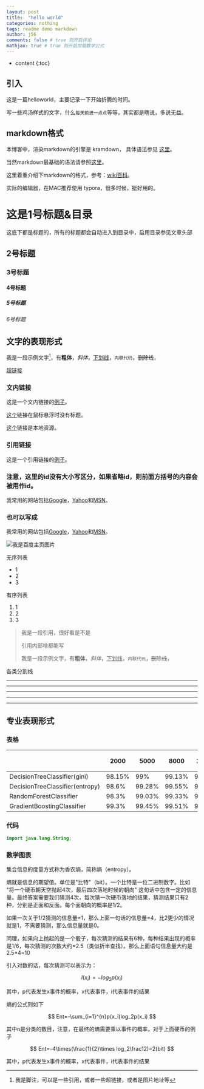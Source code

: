 ```yaml
---
layout: post
title:  "hello world"
categories: nothing
tags: readme demo markdown
author: j56
comments: false # true 则开启评论
mathjax: true # true 则开启加载数学公式
---
```


* content
{:toc}

## 引入

这是一篇helloworld，主要记录一下开始折腾的时间。

写一些鸡汤样式的文字，什么`每天前进一点点`等等，其实都是瞎说，多说无益。

## markdown格式

本博客中，渲染markdown的引擎是 kramdown， 具体语法参见 [这里](https://kramdown.gettalong.org/syntax.html)。

当然markdown最基础的语法请参照[这里](https://www.appinn.com/markdown/)。

这里着重介绍下markdown的格式，参考：[wiki百科](https://zh.wikipedia.org/wiki/Markdown)。

实际的编辑器，在MAC推荐使用 typora，很多时候，挺好用的。







# 这是1号标题&目录
这底下都是标题的，所有的标题都会自动进入到目录中，启用目录参见文章头部

## 2号标题

### 3号标题

#### 4号标题

##### 5号标题

###### 6号标题

## 文字的表现形式

我是一段示例文字[^1]，有**粗体**，*斜体*，<u>下划线</u>，`内联代码`，~~删除线~~，<!--注释-->

[超链接](http://www.baidu.com)


### 文内链接
这是一个文内链接的[例子](http://example.com/ "鼠标悬浮此处显示的标题")。

[这个](http://example.net/)链接在鼠标悬浮时没有标题。

[这个](/about/)链接是本地资源。

### 引用链接

这是一个引用链接的[例子][id]。

[id]: http://example.com/  "鼠标悬浮标题（可选）"

### 注意，这里的id没有大小写区分，如果省略id，则前面方括号的内容会被用作id。

我常用的网站包括[Google][1]，[Yahoo][2]和[MSN][3]。

[1]: http://google.com/        "Google"
[2]: http://search.yahoo.com/  "Yahoo Search"
[3]: http://search.msn.com/    "MSN Search"

### 也可以写成

我常用的网站包括[Google][]，[Yahoo][]和[MSN][]。

[google]: http://google.com/        "Google"
[yahoo]:  http://search.yahoo.com/  "Yahoo Search"
[msn]:    http://search.msn.com/    "MSN Search"

![我是百度主页图片](https://www.baidu.com/img/bd_logo1.png?where=super)

无序列表

* 1
* 2
* 3


有序列表

1. 1
2. 2
3. 3

> 我是一段引用，很好看是不是
>
> 引用内部啥都能写
>
> 我是一段示例文字，有**粗体**，*斜体*，<u>下划线</u>，`内联代码`，~~删除线~~，<!--注释-->

各类分割线

* * *

***

*****

- - -

---------------------------------------



## 专业表现形式

### 表格

|                                 | 2000   | 5000   | 8000   | 10000  | 正负样本悬殊 |
| ------------------------------- | ------ | ------ | ------ | ------ | ------ |
| DecisionTreeClassifier(gini)    | 98.15% | 99%    | 99.13% | 99.31% | 99.94% |
| DecisionTreeClassifier(entropy) | 98.6%  | 99.28% | 99.55% | 99.53% | 99.96% |
| RandomForestClassifier          | 98.3%  | 99.03% | 99.33% | 99.46% | 99.93% |
| GradientBoostingClassifier      | 99.3%  | 99.45% | 99.51% | 99.57% | 99.64% |

### 代码

```java
import java.lang.String;
```

### 数学图表

集合信息的度量方式称为香农熵，简称熵（entropy）。

熵就是信息的期望值。单位是"比特"（bit）。一个比特是一位二进制数字。比如 "将一个硬币朝天空抛起4次，最后四次落地时候的朝向" 这句话中包含一定的信息量。最终答案需要我们猜测4次，每次猜一次硬币落地的结果，猜测结果只有2种，分别是正面和反面。每个面朝向的概率是1/2。

如果一次关于1/2猜测的信息量=1，那么上面一句话的信息量=4，比2更少的情况就是1，不需要猜测，那么信息量就是0。

同理，如果向上抛起的是一个骰子，每次猜测的结果有6种，每种结果出现的概率是1/6，每次猜测的次数大约=2.5（类似折半查找）。那么上面语句信息量大约是2.5*4=10

引入对数的话，每次猜测可以表示为：

$$
l(x_i)=-log_2p(x_i)
$$

其中，p代表发生x事件的概率，x代表事件，i代表事件的结果

熵的公式则如下

$$
Ent=-\sum_{i=1}^{n}p(x_i)log_2p(x_i)
$$

其中n是分类的数目，注意，在最终的熵需要乘以事件的概率，对于上面硬币的例子

$$
Ent=-4\times(\frac{1}{2}\times log_2\frac12)=2(bit)
$$

其中，p代表发生x事件的概率，x代表事件，i代表事件的结果



[^1]:  我是脚注，可以是一些引用，或者一些超链接，或者是图片地址等